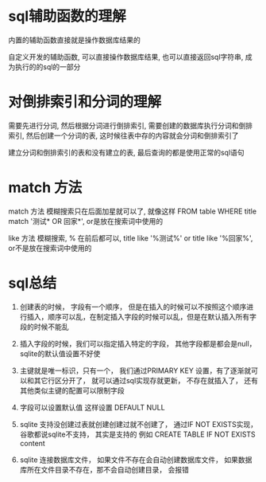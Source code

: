 # sql辅助函数的理解
内置的辅助函数直接就是操作数据库结果的

自定义开发的辅助函数, 可以直接操作数据库结果, 也可以直接返回sql字符串, 成为执行的的sql的一部分
# 对倒排索引和分词的理解

需要先进行分词, 然后根据分词进行倒排索引, 需要创建的数据库执行分词和倒排索引, 然后创建一个分词的表, 这时候往表中存的内容就会分词和倒排索引了

建立分词和倒排索引的表和没有建立的表, 最后查询的都是使用正常的sql语句

# match 方法

match 方法 模糊搜索只在后面加星就可以了, 就像这样 FROM table WHERE title match '测试* OR 回家*', or是放在搜索词中使用的

like 方法  模糊搜索, % 在前后都可以, title like '%测试%' or title like '%回家%', or不是放在搜索词中使用的

# sql总结

1. 创建表的时候， 字段有一个顺序， 但是在插入的时候可以不按照这个顺序进行插入，顺序可以乱，在制定插入字段的时候可以乱，但是在默认插入所有字段的时候不能乱

2. 插入字段的时候，我们可以指定插入特定的字段， 其他字段都是都会是null， sqlite的默认值设置不好使

3. 主键就是唯一标识，只有一个， 我们通过PRIMARY KEY 设置，有了逐渐就可以和其它行区分开了， 就可以通过sql实现存就更新， 不存在就插入了， 还有其他类似主键的配置可以限制字段

4. 字段可以设置默认值  这样设置 DEFAULT NULL

5. sqlite 支持没创建过表就创建创建过就不创建了， 通过IF NOT EXISTS实现，谷歌都说sqlite不支持， 其实是支持的
例如 CREATE TABLE IF NOT EXISTS content

6. sqlite 连接数据库文件， 如果文件不存在会自动创建数据库文件， 如果数据库所在文件目录不存在，那不会自动创建目录， 会报错
